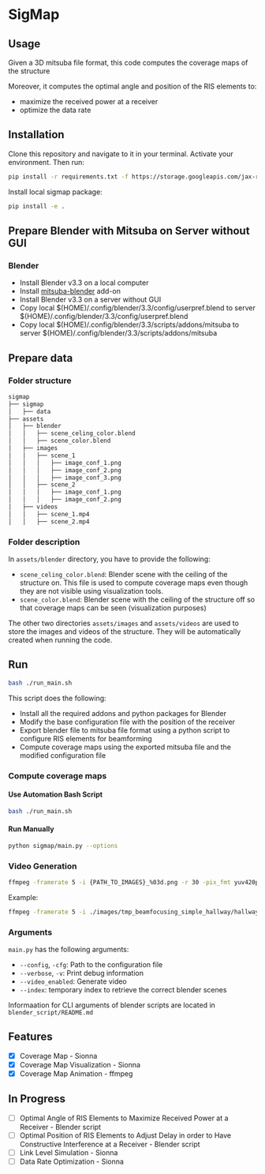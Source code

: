 # SigMap

## Usage

Given a 3D mitsuba file format, this code computes the coverage maps of the structure

Moreover, it computes the optimal angle and position of the RIS elements to:

-   maximize the received power at a receiver
-   optimize the data rate

## Installation

Clone this repository and navigate to it in your terminal. Activate your environment. Then run:

```bash
pip install -r requirements.txt -f https://storage.googleapis.com/jax-releases/jax_cuda_releases.html
```

Install local sigmap package:

```bash
pip install -e .
```

## Prepare Blender with Mitsuba on Server without GUI

### Blender

-   Install Blender v3.3 on a local computer
-   Install [mitsuba-blender](https://github.com/mitsuba-renderer/mitsuba-blender) add-on
-   Install Blender v3.3 on a server without GUI
-   Copy local $(HOME)/.config/blender/3.3/config/userpref.blend to server $(HOME)/.config/blender/3.3/config/userpref.blend
-   Copy local $(HOME)/.config/blender/3.3/scripts/addons/mitsuba to server $(HOME)/.config/blender/3.3/scripts/addons/mitsuba

## Prepare data

### Folder structure

```bash
sigmap
├── sigmap
│   ├── data
├── assets
│   ├── blender
│   │   ├── scene_celing_color.blend
│   │   ├── scene_color.blend
│   ├── images
│   │   ├── scene_1
│   │   │   ├── image_conf_1.png
│   │   │   ├── image_conf_2.png
│   │   │   ├── image_conf_3.png
│   │   ├── scene_2
│   │   │   ├── image_conf_1.png
│   │   │   ├── image_conf_2.png
│   ├── videos
│   │   ├── scene_1.mp4
│   │   ├── scene_2.mp4

```

### Folder description

In `assets/blender` directory, you have to provide the following:

-   `scene_celing_color.blend`: Blender scene with the ceiling of the structure on. This file is used to compute coverage maps even though they are not visible using visualization tools.
-   `scene_color.blend`: Blender scene with the ceiling of the structure off so that coverage maps can be seen (visualization purposes)

The other two directories `assets/images` and `assets/videos` are used to store the images and videos of the structure. They will be automatically created when running the code.

## Run

```bash
bash ./run_main.sh
```

This script does the following:

-   Install all the required addons and python packages for Blender
-   Modify the base configuration file with the position of the receiver
-   Export blender file to mitsuba file format using a python script to configure RIS elements for beamforming
-   Compute coverage maps using the exported mitsuba file and the modified configuration file

<!-- 1. Export blender file to mitsuba file format

    ```bash
    BLENDER_DIR=${HOME}/blender
    SIGMAP_DIR=${HOME}/research/sigmap
    ASSETS_DIR=${SIGMAP_DIR}/assets

    echo Exporting coverage map...
    echo Blender directory: $BLENDER_DIR
    echo Coverage map directory: $SIGMAP_DIR
    echo -e Assets directory: $ASSETS_DIR '\n'

    ${BLENDER_DIR}/blender-3.3.12-linux-x64/blender \
        -b ${BLENDER_DIR}/models/simple_hallway_color.blend \
        --python ${SIGMAP_DIR}/sigmap/blender_script/hallway.py \
            -- -cfg ${SIGMAP_DIR}/config/simple_hallway.yaml -o ${ASSETS_DIR}/blender
    echo Done
    ```

2. Compute coverage maps

    ```bash
    python ./sigmap/main.py -cfg ./config/simple_hallway.yaml --verbose --video_enabled
    ``` -->

### Compute coverage maps

#### Use Automation Bash Script

```bash
bash ./run_main.sh
```

#### Run Manually

```bash
python sigmap/main.py --options
```

### Video Generation

```bash
ffmpeg -framerate 5 -i {PATH_TO_IMAGES}_%03d.png -r 30 -pix_fmt yuv420p {OUTPUT_VIDEO_PATH}.mp4
```

Example:

```bash
ffmpeg -framerate 5 -i ./images/tmp_beamfocusing_simple_hallway/hallway_%03d.png -r 30 -pix_fmt yuv420p ./videos/beamfocusing_fr_5.mp4
```

### Arguments

`main.py` has the following arguments:

-   `--config`, `-cfg`: Path to the configuration file
-   `--verbose`, `-v`: Print debug information
-   `--video_enabled`: Generate video
-   `--index`: temporary index to retrieve the correct blender scenes

Informaation for CLI arguments of blender scripts are located in `blender_script/README.md`

## Features

-   [x] Coverage Map - Sionna
-   [x] Coverage Map Visualization - Sionna
-   [x] Coverage Map Animation - ffmpeg

## In Progress

-   [ ] Optimal Angle of RIS Elements to Maximize Received Power at a Receiver - Blender script
-   [ ] Optimal Position of RIS Elements to Adjust Delay in order to Have Constructive Interference at a Receiver - Blender script
-   [ ] Link Level Simulation - Sionna
-   [ ] Data Rate Optimization - Sionna
